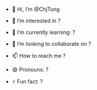 - 👋 Hi, I’m @ChjTung
- 👀 I’m interested in ?
  
- 🌱 I’m currently learning: ?
- 💞️ I’m looking to collaborate on ?
- 📫 How to reach me ?
- 😄 Pronouns: ?
- ⚡ Fun fact: ?

<!---
ChjTung/ChjTung is a ✨ special ✨ repository because its `README.md` (this file) appears on your GitHub profile.
You can click the Preview link to take a look at your changes.
--->
